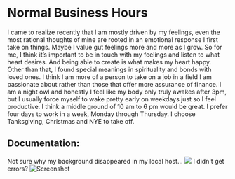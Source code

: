 # Normal Business Hours
I came to realize recently that I am mostly driven by my feelings, even the most rational thoughts of mine are rooted in an emotional response I first take on things. Maybe I value gut feelings more and more as I grow. So for me, I think it’s important to be in touch with my feelings and listen to what heart desires. And being able to create is what makes my heart happy. Other than that, I found special meanings in spirituality and bonds with loved ones. 
I think I am more of a person to take on a job in a field I am passionate about rather than those that offer more assurance of finance. I am a night owl and honestly I feel like my body only truly awakes after 3pm, but I usually force myself to wake pretty early on weekdays just so I feel productive. I think a middle ground of 10 am to 6 pm would be great. I prefer four days to work in a week, Monday through Thursday. I choose Tanksgiving, Christmas and NYE to take off.


## Documentation: 
Not sure why my background disappeared in my local host...
<img src="https://github.com/pluzinc/normal-business-hours/assets/132268195/5b22c681-3c4c-41cf-bb1b-124ac784c8c9" />
I didn't get errors?
![Screenshot ](https://github.com/pluzinc/normal-business-hours/assets/132268195/4fb51483-fe21-4b9e-8a1c-0cdebe599474)
